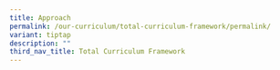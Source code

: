 ```yaml
---
title: Approach
permalink: /our-curriculum/total-curriculum-framework/permalink/
variant: tiptap
description: ""
third_nav_title: Total Curriculum Framework
---
```

